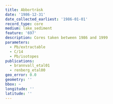 ```yaml
---
title: Abborträsk
date: '1986-12-31'
date_collected_earliest: '1986-01-01'
record_type: core
medium: lake_sediment
feature: '697'
description: Cores taken between 1986 and 1999
parameters:
  - Pb/extractable
  - C/14
  - Pb/isotopes
publications:
  - brannvall_etal01
  - renberg_etal00
geo_error: 0.0
geometry: ''
bbox: ~
longitude: ''
latitude: ''
---
```

